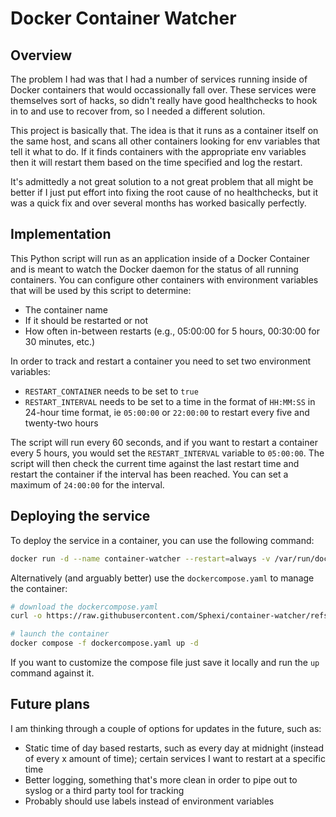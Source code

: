 # Docker Container Watcher

## Overview
The problem I had was that I had a number of services running inside of Docker containers that would occassionally fall over.  These services were themselves sort of hacks, so didn't really have good healthchecks to hook in to and use to recover from, so I needed a different solution.

This project is basically that.  The idea is that it runs as a container itself on the same host, and scans all other containers looking for env variables that tell it what to do.  If it finds containers with the appropriate env variables then it will restart them based on the time specified and log the restart.

It's admittedly a not great solution to a not great problem that all might be better if I just put effort into fixing the root cause of no healthchecks, but it was a quick fix and over several months has worked basically perfectly.

## Implementation
This Python script will run as an application inside of a Docker Container and is meant to watch the Docker daemon for the status of all running containers. You can configure other containers with environment variables that will be used by this script to determine:
- The container name
- If it should be restarted or not
- How often in-between restarts (e.g., 05:00:00 for 5 hours, 00:30:00 for 30 minutes, etc.)

In order to track and restart a container you need to set two environment variables:
- `RESTART_CONTAINER` needs to be set to `true`
- `RESTART_INTERVAL` needs to be set to a time in the format of `HH:MM:SS` in 24-hour time format, ie `05:00:00` or `22:00:00` to restart every five and twenty-two hours

The script will run every 60 seconds, and if you want to restart a container every 5 hours, you would set the `RESTART_INTERVAL` variable to `05:00:00`. The script will then check the current time against the last restart time and restart the container if the interval has been reached. You can set a maximum of `24:00:00` for the interval.

## Deploying the service

To deploy the service in a container, you can use the following command:

```sh
docker run -d --name container-watcher --restart=always -v /var/run/docker.sock:/var/run/docker.sock container-watcher ghcr.io/sphexi/container-watcher:main
```

Alternatively (and arguably better) use the `dockercompose.yaml` to manage the container:

```sh
# download the dockercompose.yaml
curl -o https://raw.githubusercontent.com/Sphexi/container-watcher/refs/heads/main/dockercompose.yaml dockercompose.yaml

# launch the container
docker compose -f dockercompose.yaml up -d
```
If you want to customize the compose file just save it locally and run the `up` command against it.

## Future plans
I am thinking through a couple of options for updates in the future, such as:
- Static time of day based restarts, such as every day at midnight (instead of every x amount of time); certain services I want to restart at a specific time 
- Better logging, something that's more clean in order to pipe out to syslog or a third party tool for tracking
- Probably should use labels instead of environment variables